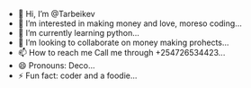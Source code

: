 - 👋 Hi, I’m @Tarbeikev
- 👀 I’m interested in making money and love, moreso coding...
- 🌱 I’m currently learning python...
- 💞️ I’m looking to collaborate on money making prohects...
- 📫 How to reach me Call me through +254726534423...
- 😄 Pronouns: Deco...
- ⚡ Fun fact: coder and a foodie...

<!---
Tarbeikev/Tarbeikev is a ✨ special ✨ repository because its `README.md` (this file) appears on your GitHub profile.
You can click the Preview link to take a look at your changes.
--->

